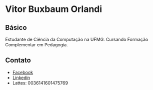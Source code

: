 # Vitor Buxbaum Orlandi
## Básico

Estudante de Ciência da Computação na UFMG. Cursando Formação Complementar em Pedagogia.

## Contato
- [Facebook](www.facebook.com/vitor.buxbaum) 
- [Linkedin](https://www.linkedin.com/in/vitor-buxbaum-orlandi-52965a72)
- Lattes: 0036141601475769
